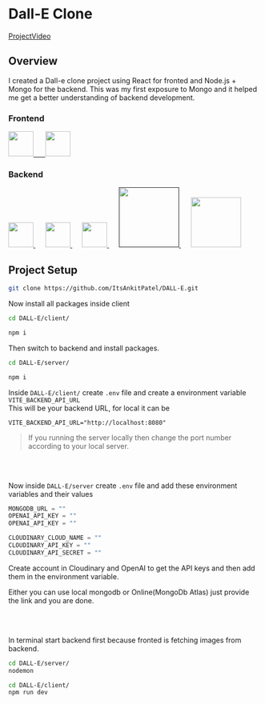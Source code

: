 # Dall-E Clone

[ProjectVideo](https://youtu.be/qJaePwXwXdY)

## Overview

I created a Dall-e clone project using React for fronted and Node.js + Mongo for the backend. This was my first exposure to Mongo and it helped me get a better understanding of backend development.

### Frontend

 <p align="left">
 <a href="https://react.dev" target="_blank"><img src="https://cdn.jsdelivr.net/gh/devicons/devicon@latest/icons/react/react-original-wordmark.svg" height="50"/> &nbsp;&nbsp;&nbsp;&nbsp;
 </a>
<a href="https://tailwindcss.com/">
<img src="https://cdn.jsdelivr.net/gh/devicons/devicon@latest/icons/tailwindcss/tailwindcss-original.svg" height="50"/>
</a>
</p>
 
### Backend

<p align="left">
<a href="https://nodejs.org/en" target="_blank">
<img src="https://cdn.jsdelivr.net/gh/devicons/devicon@latest/icons/nodejs/nodejs-original-wordmark.svg" height="50"/>
</a>&nbsp;&nbsp;&nbsp;&nbsp;
<a href="https://expressjs.com/" target="_blank">
<img src="https://cdn.jsdelivr.net/gh/devicons/devicon@latest/icons/express/express-original-wordmark.svg" height="50" />
</a>&nbsp;&nbsp;&nbsp;&nbsp;
<a href="https://www.mongodb.com/" target="_blank">
<img src="https://cdn.jsdelivr.net/gh/devicons/devicon@latest/icons/mongodb/mongodb-original-wordmark.svg" height="50"/>
</a>&nbsp;&nbsp;&nbsp;&nbsp;
<a href="" target="_blank">
<img src="https://www.logo.wine/a/logo/Cloudinary/Cloudinary-Logo.wine.svg" width="120">
</a>&nbsp;&nbsp;&nbsp;&nbsp;
<a href="https://openai.com/product">
<img src="https://upload.wikimedia.org/wikipedia/commons/4/4d/OpenAI_Logo.svg" width="100">
</a>
</p>

## Project Setup

```bash
git clone https://github.com/ItsAnkitPatel/DALL-E.git
```

Now install all packages inside client

```bash
cd DALL-E/client/

npm i
```

Then switch to backend and install packages.

```bash
cd DALL-E/server/

npm i
```

Inside `DALL-E/client/` create `.env` file and create a environment variable `VITE_BACKEND_API_URL` <br>
This will be your backend URL, for local it can be

```
VITE_BACKEND_API_URL="http://localhost:8080"
```

> If you running the server locally then change the port number according to your local server.

<br>
<br>

Now inside `DALL-E/server` create `.env` file and add these environment variables and their values

```js
MONGODB_URL = ""
OPENAI_API_KEY = ""
OPENAI_API_KEY = ""

CLOUDINARY_CLOUD_NAME = ""
CLOUDINARY_API_KEY = ""
CLOUDINARY_API_SECRET = ""
```

Create account in Cloudinary and OpenAI to get the API keys and then add them in the environment variable.

Either you can use local mongodb or Online(MongoDb Atlas) just provide the link and you are done.

<br>
<br>

In terminal start backend first because fronted is fetching images from backend.

```bash
cd DALL-E/server/
nodemon
```

```bash
cd DALL-E/client/
npm run dev
```

<br>
